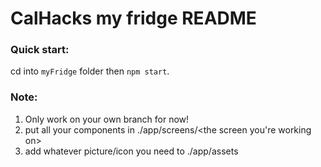 # CalHacks my fridge README

### Quick start:

cd into `myFridge` folder then `npm start`.



### Note:

1. Only work on your own branch for now!
2. put all your components in ./app/screens/<the screen you're working on>
3. add whatever picture/icon you need to ./app/assets

